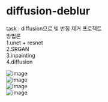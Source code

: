 # diffusion-deblur  
task : diffusion으로 빛 번짐 제거 프로젝트  
방법론  
1.unet + resnet  
2.SRGAN  
3.inpainting  
4.diffusion  

![image](https://github.com/dlekgo79/diffusion-deblur/assets/90365178/0a6da01b-616e-4609-b720-30d86950e55c)  
![image](https://github.com/dlekgo79/diffusion-deblur/assets/90365178/e7066ea6-0025-408c-813d-fa2fc2f70d1c)  
![image](https://github.com/dlekgo79/diffusion-deblur/assets/90365178/78b655fe-bfee-40d0-9379-ec41abea1399)  
![image](https://github.com/dlekgo79/diffusion-deblur/assets/90365178/5e2ccb8e-ecc4-4f62-ac7a-ac06ef29f25b)



